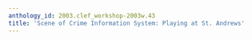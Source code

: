 ```yaml
---
anthology_id: 2003.clef_workshop-2003w.43
title: 'Scene of Crime Information System: Playing at St. Andrews'
---
```


